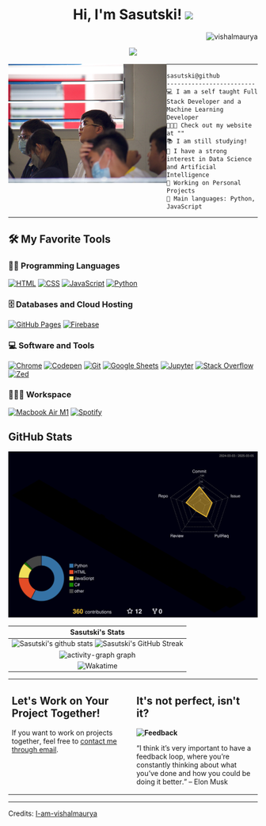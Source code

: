 <h1 align="center">
Hi, I'm Sasutski!
  <img src="https://media.giphy.com/media/hvRJCLFzcasrR4ia7z/giphy.gif" width="30"></h1>
  <img src="https://komarev.com/ghpvc/?username=Sasutski&label=Profile%20Views&color=0e75b6&style=flat" align='right' alt="vishalmaurya" />
<br/>


<p align="center">
  <a href="https://github.com/Sasutski/readme-typing-svg"><img src="https://readme-typing-svg.herokuapp.com?lines=Computing+Student;Dancer;Freelancer;DS%20|%20AI%20|%20ML%20Enthusiastic;Always%20learning%20new%20things&center=true&width=380&height=45"></a>
</p>

<img align="left" src="https://github.com/Sasutski/Sasutski/blob/main/pfp" alt="me!" width="320" />
<hr>

```
sasutski@github
-------------------------
💻 I am a self taught Full Stack Developer and a Machine Learning Developer
👨🏽‍💻 Check out my website at ""
📚 I am still studying!
📝 I have a strong interest in Data Science and Artificial Intelligence
🔭 Working on Personal Projects
🌟 Main languages: Python, JavaScript
```
<hr>



## 🛠️ My Favorite Tools

### 👨‍💻 Programming Languages

<p>
    <a href="https://github.com/search?q=user%3ADenverCoder1+is%3Arepo+language%3Ahtml"><img alt="HTML" src="https://img.shields.io/badge/HTML%20-%23E34F26.svg?logo=html5&logoColor=white"></a>
    <a href="https://github.com/search?q=user%3ADenverCoder1+is%3Arepo+language%3Acss"><img alt="CSS" src="https://img.shields.io/badge/CSS%20-%231572B6.svg?logo=css3&logoColor=white"></a>
    <a href="https://github.com/search?q=user%3ADenverCoder1+is%3Arepo+language%3Ajavascript"><img alt="JavaScript" src="https://img.shields.io/badge/JavaScript%20-%23F7DF1E.svg?logo=javascript&logoColor=black"></a>
    <a href="https://github.com/search?q=user%3ADenverCoder1+is%3Arepo+language%3Apython"><img alt="Python" src="https://img.shields.io/badge/Python%20-%2314354C.svg?logo=python&logoColor=white"></a>

### 🗄️ Databases and Cloud Hosting

<p>
    <a href="#"><img alt="GitHub Pages" src="https://img.shields.io/badge/GitHub%20Pages-%23327FC7.svg?logo=github&logoColor=white"></a>
    <a href="#"><img alt="Firebase" src ="https://img.shields.io/badge/Firebase-%23316192.svg?logo=firebase&logoColor=white"></a>
</p>

### 💻 Software and Tools

<p>
    <a href="#"><img alt="Chrome" src="https://img.shields.io/badge/Chrome-3DDC84?logo=google-chrome&logoColor=white"></a>
    <a href="#"><img alt="Codepen" src="https://img.shields.io/badge/Codepen-000000.svg?logo=codepen&logoColor=white"></a>
    <a href="#"><img alt="Git" src="https://img.shields.io/badge/Git%20-%23F05033.svg?logo=git&logoColor=white"></a>
    <a href="#"><img alt="Google Sheets" src="https://img.shields.io/badge/Google%20Sheets%20-%2334A853.svg?logo=google%20sheets&logoColor=white"></a>
    <a href="#"><img alt="Jupyter" src="https://img.shields.io/badge/Jupyter%20-%23F37626.svg?logo=Jupyter&logoColor=white"></a>
    <a href="#"><img alt="Stack Overflow" src="https://img.shields.io/badge/-Stack%20Overflow-FE7A16?logo=stack-overflow&logoColor=white"></a>
    <a href="#"><img alt="Zed" src="https://img.shields.io/badge/Zed-white?logo=zedindustries&logoColor=084CCF"></a>
</p>

### 👨🏽‍💻 Workspace
<p>
    <a href="#"><img alt="Macbook Air M1" src="https://img.shields.io/badge/Apple-MacBook_Air_2020-999999?style=for-the-badge&logo=apple&logoColor=white"></a>
    <a href="#"><img alt="Spotify" src="https://img.shields.io/badge/Spotify-1ED760?&style=for-the-badge&logo=spotify&logoColor=white"></a>
</p>


## GitHub Stats
![](./profile-3d-contrib/profile-night-rainbow.svg)

|                                                                     Sasutski's Stats                                                                     |
|:------------------------------------------------------------------------------------------------------------------------------------------------------:|
| ![Sasutski's github stats](https://github-readme-stats.vercel.app/api?username=sasutski&show_icons=true&theme=algolia)    ![Sasutski's GitHub Streak](https://github-readme-streak-stats.herokuapp.com/?user=sasutski&theme=algolia)| 
|  <img src="https://github-readme-activity-graph.vercel.app/graph?username=sasutski&theme=tokyo-night" height="320" alt="activity-graph graph"  />|
|![Wakatime](https://github-readme-stats.vercel.app/api/wakatime?username=@sasutski)|


<table style="border: none">
  <tr>
  <td width="50%" valign="top">


## Let's Work on Your Project Together!

If you want to work on projects together, feel free to <a href="mailto:sasutskitan@gmail.com">contact me through email</a>.


  </td>
  <td width="50%" valign="top">

## It's not perfect, isn't it?

**<img alt="Feedback" src="https://img.shields.io/badge/Ask%20me-anything-1abc9c.svg">**

“I think it’s very important to have a feedback loop, where you’re constantly thinking about what you’ve done and how you could be doing it better.”
– Elon Musk

  </td>
  </tr>
</table>

------
Credits: [I-am-vishalmaurya](https://github.com/I-am-vishalmaurya)



